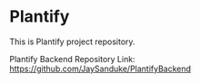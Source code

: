 # Plantify 
This is Plantify project repository.

Plantify Backend Repository Link: https://github.com/JaySanduke/PlantifyBackend
